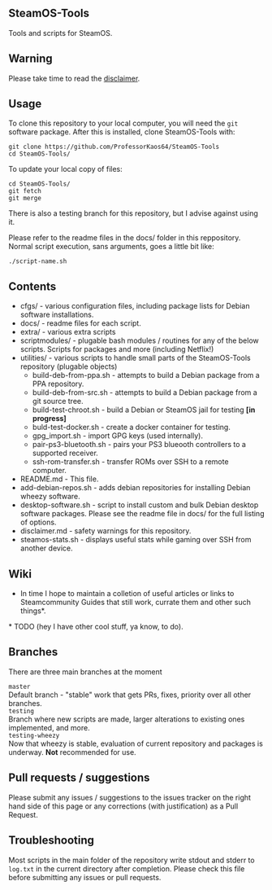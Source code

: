 ## SteamOS-Tools
Tools and scripts for SteamOS.

## Warning

Please take time to read the [disclaimer](https://github.com/ProfessorKaos64/SteamOS-Tools/blob/master/disclaimer.md).

## Usage

To clone this repository to your local computer, you will need the `git` software package. After this is installed, clone SteamOS-Tools with:
```
git clone https://github.com/ProfessorKaos64/SteamOS-Tools
cd SteamOS-Tools/
```

To update your local copy of files:
```
cd SteamOS-Tools/
git fetch
git merge
```

There is also a testing branch for this repository, but I advise against using it.

Please refer to the readme files in the docs/ folder in this reppository. Normal script execution, sans arguments, goes a little bit like:

```
./script-name.sh
```

## Contents
* cfgs/ - various configuration files, including package lists for Debian software installations.
* docs/ - readme files for each script.
* extra/ - various extra scripts
* scriptmodules/ - plugable bash modules / routines for any of the below scripts. Scripts for packages and more (including Netflix!)
* utilities/ - various scripts to handle small parts of the SteamOS-Tools repository (plugable objects)
  * build-deb-from-ppa.sh - attempts to build a Debian package from a PPA repository.
  * build-deb-from-src.sh - attempts to build a Debian package from a git source tree.
  * build-test-chroot.sh - build a Debian or SteamOS jail for testing **[in progress]**
  * buld-test-docker.sh - create a docker container for testing.
  * gpg_import.sh - import GPG keys (used internally).
  * pair-ps3-bluetooth.sh - pairs your PS3 blueooth controllers to a supported receiver.
  * ssh-rom-transfer.sh - transfer ROMs over SSH to a remote computer.
* README.md - This file.
* add-debian-repos.sh - adds debian repositories for installing Debian wheezy software.
* desktop-software.sh - script to install custom and bulk Debian desktop software packages. Please see the readme file in docs/ for the full listing of options.
* disclaimer.md - safety warnings for this repository.
* steamos-stats.sh - displays useful stats while gaming over SSH from another device.

## Wiki
- In time I hope to maintain a colletion of useful articles or links to Steamcommunity Guides that still work, currate them and other such things*.

\* TODO (hey I have other cool stuff, ya know, to do).

## Branches
There are three main branches at the moment

`master`  
Default branch - "stable" work that gets PRs, fixes, priority over all other branches.  
`testing`  
Branch where new scripts are made, larger alterations to existing ones implemented, and more.  
`testing-wheezy`  
Now that wheezy is stable, evaluation of current repository and packages is underway. **Not** recommended for use.  

## Pull requests / suggestions
Please submit any issues / suggestions to the issues tracker on the right hand side of this page
or any corrections (with justification) as a Pull Request.

## Troubleshooting
Most scripts in the main folder of the repository write stdout and stderr to `log.txt` in the current directory after completion. Please check this file before submitting any issues or pull requests.
